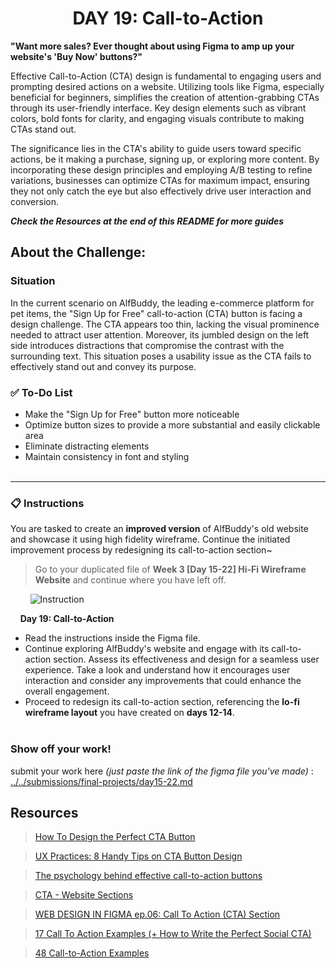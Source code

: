**<h1 align="center"> DAY 19: Call-to-Action </h1>**
**"Want more sales? Ever thought about using Figma to amp up your website's 'Buy Now' buttons?"**

Effective Call-to-Action (CTA) design is fundamental to engaging users and prompting desired actions on a website. Utilizing tools like Figma, especially beneficial for beginners, simplifies the creation of attention-grabbing CTAs through its user-friendly interface. Key design elements such as vibrant colors, bold fonts for clarity, and engaging visuals contribute to making CTAs stand out. 

The significance lies in the CTA's ability to guide users toward specific actions, be it making a purchase, signing up, or exploring more content. By incorporating these design principles and employing A/B testing to refine variations, businesses can optimize CTAs for maximum impact, ensuring they not only catch the eye but also effectively drive user interaction and conversion.

_**Check the Resources at the end of this README for more guides**_
## **About the Challenge:**

**<h3>Situation</h3>**

In the current scenario on AlfBuddy, the leading e-commerce platform for pet items, the "Sign Up for Free" call-to-action (CTA) button is facing a design challenge. The CTA appears too thin, lacking the visual prominence needed to attract user attention. Moreover, its jumbled design on the left side introduces distractions that compromise the contrast with the surrounding text. This situation poses a usability issue as the CTA fails to effectively stand out and convey its purpose.

### ✅ To-Do List

-   Make the "Sign Up for Free" button more noticeable
-   Optimize button sizes to provide a more substantial and easily clickable area
-   Eliminate distracting elements
-   Maintain consistency in font and styling
<br><br>
<hr>

**<h3>📋 Instructions</h3>**

You are tasked to create an **improved version** of AlfBuddy's old website and showcase it using high fidelity wireframe. Continue the initiated improvement process by redesigning its call-to-action section~

> Go to your duplicated file of **Week 3 [Day 15-22] Hi-Fi Wireframe Website** and continue where you have left off.

&nbsp;&nbsp;&nbsp;&nbsp;&nbsp;&nbsp;&nbsp;&nbsp;<img src="https://github.com/xialuna/AWSCC-CodeQuest-UI-UX/assets/115876263/1b1644b6-25bb-4edb-a00f-cc13a5d63955" alt="Instruction"/>
<br/>

&nbsp;&nbsp;&nbsp;&nbsp;**Day 19: Call-to-Action**<br/>

-   Read the instructions inside the Figma file.
-   Continue exploring AlfBuddy's website and engage with its call-to-action section. Assess its effectiveness and design for a seamless user experience. Take a look and understand how it encourages user interaction and consider any improvements that could enhance the overall engagement.
-   Proceed to redesign its call-to-action section, referencing the **lo-fi wireframe layout** you have created on **days 12-14**.
    <br><br>

**<h3>Show off your work!</h3>**

submit your work here _(just paste the link of the figma file you've made)_ : <a href ="../../submissions/final-projects/day15-22.md" target="_blank">../../submissions/final-projects/day15-22.md</a>

## Resources
> <a href="https://elementor.com/blog/cta-button-design/" target="_blank">How To Design the Perfect CTA Button</a>

> <a href="https://uxplanet.org/ux-practices-8-handy-tips-on-cta-button-design-682fdb9c65bc" target="_blank">UX Practices: 8 Handy Tips on CTA Button Design</a>

> <a href="https://markettailor.io/blog/psychology-behind-effective-call-to-action-buttons#:~:text=Best%20practices%20in%20CTA%20design,and%20personalized%20to%20the%20user." target="_blank">The psychology behind effective call-to-action buttons</a>

> <a href="https://www.figma.com/community/file/1181849493665127812/cta-website-sections" target="_blank">CTA - Website Sections </a>

> <a href="https://youtu.be/uS-jWHIb010" target="_blank">WEB DESIGN IN FIGMA ep.06: Call To Action (CTA) Section</a>

> <a href="https://adespresso.com/blog/call-to-action-examples/" target="_blank">17 Call To Action Examples (+ How to Write the Perfect Social CTA)</a>

> <a href="https://blog.hubspot.com/marketing/call-to-action-examples" target="_blank">48 Call-to-Action Examples</a>



